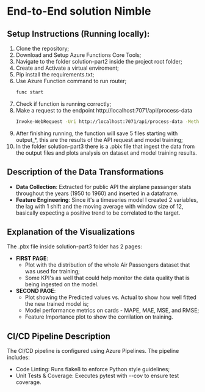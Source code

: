 # End-to-End solution Nimble

## Setup Instructions (Running locally):

1. Clone the repository;
2. Download and Setup Azure Functions Core Tools;
3. Navigate to the folder solution-part2 inside the project root folder;
4. Create and Activate a virtual enviroment;
5. Pip install the requirements.txt;
6. Use Azure Function command to run router;
    ```sh
    func start
    ```
7. Check if function is running correctly;
8. Make a request to the endpoint http://localhost:7071/api/process-data
    ```sh
    Invoke-WebRequest -Uri http://localhost:7071/api/process-data -Method Post
    ```
9. After finishing running, the function will save 5 files starting with output_*, this are the results of the API request and model training;
10. In the folder solution-part3 there is a .pbix file that ingest the data from the output files and plots analysis on dataset and model training results.

## Description of the Data Transformations

- **Data Collection**: Extracted for public API the airplane passanger stats throughout the years (1950 to 1960) and inserted in a dataframe.
- **Feature Engineering**: Since it's a timeseries model I created 2 variables, the lag with 1 shift and the moving average with window size of 12, basically expecting a positive trend to be correlated to the target.

## Explanation of the Visualizations

The .pbx file inside solution-part3 folder has 2 pages:
- **FIRST PAGE**: 
    - Plot with the distribution of the whole Air Passengers dataset that was used for training;
    - Some KPI's as well that could help monitor the data quality that is being ingested on the model.
- **SECOND PAGE**: 
    - Plot showing the Predicted values vs. Actual to show how well fitted the new trained model is;
    - Model performance metrics on cards - MAPE, MAE, MSE, and RMSE;
    - Feature Importance plot to show the corrilation on training.

## CI/CD Pipeline Description

The CI/CD pipeline is configured using Azure Pipelines. The pipeline includes:
- Code Linting: Runs flake8 to enforce Python style guidelines;
- Unit Tests & Coverage: Executes pytest with --cov to ensure test coverage.

